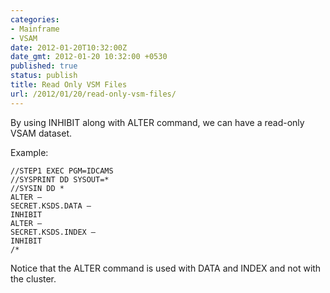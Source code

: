 ```yaml
---
categories:
- Mainframe
- VSAM
date: 2012-01-20T10:32:00Z
date_gmt: 2012-01-20 10:32:00 +0530
published: true
status: publish
title: Read Only VSM Files
url: /2012/01/20/read-only-vsm-files/
---
```


By using INHIBIT along with ALTER command, we can have a read-only VSAM dataset.

Example:

```
//STEP1 EXEC PGM=IDCAMS
//SYSPRINT DD SYSOUT=*
//SYSIN DD *
ALTER –
SECRET.KSDS.DATA –
INHIBIT
ALTER –
SECRET.KSDS.INDEX –
INHIBIT
/*
```

Notice that the ALTER command is used with DATA and INDEX and not with the cluster.
